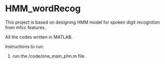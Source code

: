 # HMM_wordRecog

This project is based on designing HMM model for spoken digit recognition from mfcc features. 

All the codes written in MATLAB. 

Instructions to run:
1. run the /code/one_main_phn.m file.
